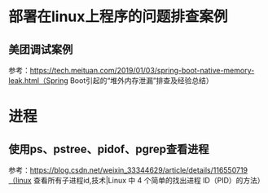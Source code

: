 # 部署在linux上程序的问题排查案例

## 美团调试案例

参考：https://tech.meituan.com/2019/01/03/spring-boot-native-memory-leak.html（Spring Boot引起的“堆外内存泄漏”排查及经验总结）



# 进程

## 使用ps、pstree、pidof、pgrep查看进程

参考：https://blog.csdn.net/weixin_33344629/article/details/116550719（linux 查看所有子进程id,技术|Linux 中 4 个简单的找出进程 ID（PID）的方法）
